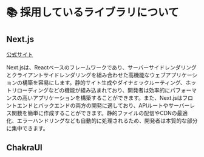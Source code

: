 # 📚 採用しているライブラリについて

## Next.js

[公式サイト](https://next.js.org)

Next.jsは、Reactベースのフレームワークであり、サーバーサイドレンダリングとクライアントサイドレンダリングを組み合わせた高機能なウェブアプリケーションの構築を容易にします。静的サイト生成やダイナミックルーティング、ホットリローディングなどの機能が組み込まれており、開発者は効率的にパフォーマンスの高いアプリケーションを構築することができます。また、Next.jsはフロントエンドとバックエンドの両方の開発に適しており、APIルートやサーバーレス関数を簡単に作成することができます。静的ファイルの配信やCDNの最適化、エラーハンドリングなども自動的に処理されるため、開発者は本質的な部分に集中できます。

## ChakraUI